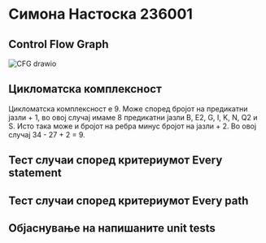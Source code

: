 # Симона Настоска 236001
## Control Flow Graph
![CFG drawio](https://github.com/user-attachments/assets/5969d400-0764-4ced-81d9-8069475307dd)
## Цикломатска комплексност
   Цикломатска комплексност е 9.
   Може според бројот на предикатни јазли + 1, во овој случај имаме 8 предикатни јазли B, E2, G, I, K, N, Q2 и S.
   Исто така може и бројот на ребра минус бројот на јазли + 2. Во овој случај 34 - 27 + 2 = 9.
## Тест случаи според критериумот Every statement


## Тест случаи според критериумот Every path


## Објаснување на напишаните unit tests
